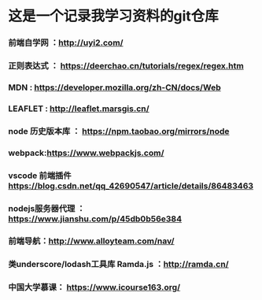 # 这是一个记录我学习资料的git仓库
### 前端自学网 ：http://uyi2.com/
### 正则表达式 ： https://deerchao.cn/tutorials/regex/regex.htm
### MDN : https://developer.mozilla.org/zh-CN/docs/Web
### LEAFLET : http://leaflet.marsgis.cn/
### node 历史版本库 ： https://npm.taobao.org/mirrors/node
### webpack:https://www.webpackjs.com/
### vscode 前端插件 https://blog.csdn.net/qq_42690547/article/details/86483463
### nodejs服务器代理 ： https://www.jianshu.com/p/45db0b56e384
### 前端导航：http://www.alloyteam.com/nav/
### 类underscore/lodash工具库  Ramda.js ：http://ramda.cn/
### 中国大学慕课： https://www.icourse163.org/
